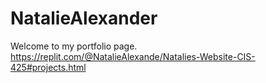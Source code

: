 # NatalieAlexander
Welcome to my portfolio page. 
https://replit.com/@NatalieAlexande/Natalies-Website-CIS-425#projects.html

